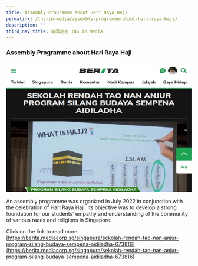```yaml
---
title: Assembly Programme about Hari Raya Haji
permalink: /tns-in-media/assembly-programme-about-hari-raya-haji/
description: ""
third_nav_title: 新闻动态 TNS in Media
---
```

### Assembly Programme about Hari Raya Haji

![assembly-programme-about-hari-raya-haji](/images/Heritage/TNS%20in%20Media/img_assembly-programme-about-hari-raya-haji.jpg)

An assembly programme was organized in July 2022 in conjunction with the celebration of Hari Raya Haji. Its objective was to develop a strong foundation for our students’ empathy and understanding of the community of various races and religions in Singapore.

Click on the link to read more: <br>
[https://berita.mediacorp.sg/singapura/sekolah-rendah-tao-nan-anjur-program-silang-budaya-sempena-aidiladha-673816](https://berita.mediacorp.sg/singapura/sekolah-rendah-tao-nan-anjur-program-silang-budaya-sempena-aidiladha-673816)